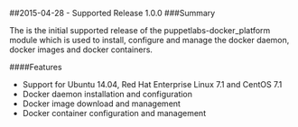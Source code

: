 ##2015-04-28 - Supported Release 1.0.0
###Summary

The is the initial supported release of the puppetlabs-docker_platform module which is used to install, configure and manage the docker daemon, docker images and docker containers.

####Features
- Support for Ubuntu 14.04, Red Hat Enterprise Linux 7.1 and CentOS 7.1
- Docker daemon installation and configuration
- Docker image download and management
- Docker container configuration and management

